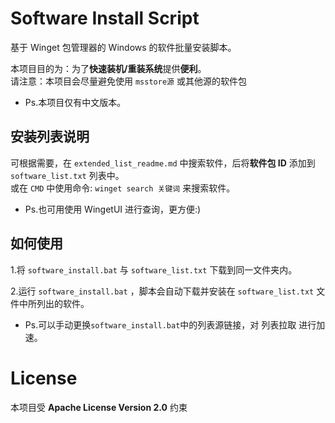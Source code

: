 # Software Install Script

基于 Winget 包管理器的 Windows 的软件批量安装脚本。

本项目目的为：为了**快速装机/重装系统**提供**便利**。  
请注意：本项目会尽量避免使用 `msstore源` 或其他源的软件包

- Ps.本项目仅有中文版本。

## 安装列表说明

可根据需要，在 `extended_list_readme.md` 中搜索软件，后将**软件包 ID** 添加到 `software_list.txt` 列表中。  
或在 `CMD` 中使用命令: `winget search 关键词` 来搜索软件。

- Ps.也可用使用 WingetUI 进行查询，更方便:)

## 如何使用

1.将 `software_install.bat` 与 `software_list.txt` 下载到同一文件夹内。

2.运行 `software_install.bat` ，脚本会自动下载并安装在 `software_list.txt` 文件中所列出的软件。

- Ps.可以手动更换`software_install.bat`中的列表源链接，对 列表拉取 进行加速。

# License

本项目受 **Apache License Version 2.0** 约束
